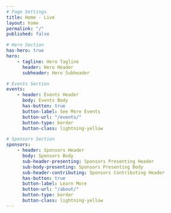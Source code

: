 ```yaml
---
# Page Settings
title: Home - Live 
layout: home
permalink: "/"
published: false

# Hero Section
has-hero: true
hero:
    - tagline: Hero Tagline
      header: Hero Header
      subheader: Hero Subheader

# Events Section
events:
    - header: Events Header
      body: Events Body
      has-button: true
      button-label: See More Events
      button-url: "/events/"
      button-type: border
      button-class: lightning-yellow

# Sponsors Section
sponsors:
    - header: Sponsors Header
      body: Sponsors Body
      sub-header-presenting: Sponsors Presenting Header
      sub-body-presenting: Sponsors Presenting Body
      sub-header-contributing: Sponsors Contributing Header
      has-button: true
      button-label: Learn More
      button-url: "/about/"
      button-type: border
      button-class: lightning-yellow
---
```

